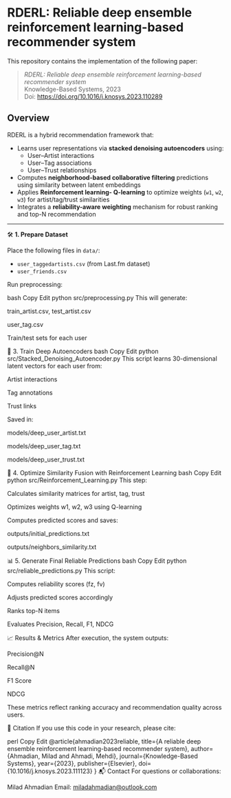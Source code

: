 # RDERL: Reliable deep ensemble reinforcement learning-based recommender system

This repository contains the implementation of the following paper:
> *RDERL: Reliable deep ensemble reinforcement learning-based recommender system*  
> Knowledge-Based Systems, 2023  
> Doi: https://doi.org/10.1016/j.knosys.2023.110289


## Overview
RDERL is a hybrid recommendation framework that:
- Learns user representations via **stacked denoising autoencoders** using:
  - User–Artist interactions
  - User–Tag associations
  - User–Trust relationships
- Computes **neighborhood-based collaborative filtering** predictions using similarity between latent embeddings
- Applies **Reinforcement learning- Q-learning** to optimize weights (`w1`, `w2`, `w3`) for artist/tag/trust similarities
- Integrates a **reliability-aware weighting** mechanism for robust ranking and top-N recommendation

---

🛠️ **1. Prepare Dataset**

Place the following files in `data/`:

  - `user_taggedartists.csv` (from Last.fm dataset)
  - `user_friends.csv`
    
Run preprocessing:

bash
Copy
Edit
python src/preprocessing.py
This will generate:

train_artist.csv, test_artist.csv

user_tag.csv

Train/test sets for each user

🔧 3. Train Deep Autoencoders
bash
Copy
Edit
python src/Stacked_Denoising_Autoencoder.py
This script learns 30-dimensional latent vectors for each user from:

Artist interactions

Tag annotations

Trust links

Saved in:

models/deep_user_artist.txt

models/deep_user_tag.txt

models/deep_user_trust.txt

🧪 4. Optimize Similarity Fusion with Reinforcement Learning
bash
Copy
Edit
python src/Reinforcement_Learning.py
This step:

Calculates similarity matrices for artist, tag, trust

Optimizes weights w1, w2, w3 using Q-learning

Computes predicted scores and saves:

outputs/initial_predictions.txt

outputs/neighbors_similarity.txt

📊 5. Generate Final Reliable Predictions
bash
Copy
Edit
python src/reliable_predictions.py
This script:

Computes reliability scores (fz, fv)

Adjusts predicted scores accordingly

Ranks top-N items

Evaluates Precision, Recall, F1, NDCG

📈 Results & Metrics
After execution, the system outputs:

Precision@N

Recall@N

F1 Score

NDCG

These metrics reflect ranking accuracy and recommendation quality across users.

📖 Citation
If you use this code in your research, please cite:

perl
Copy
Edit
@article{ahmadian2023reliable,
  title={A reliable deep ensemble reinforcement learning-based recommender system},
  author={Ahmadian, Milad and Ahmadi, Mehdi},
  journal={Knowledge-Based Systems},
  year={2023},
  publisher={Elsevier},
  doi={10.1016/j.knosys.2023.111123}
}
📬 Contact
For questions or collaborations:

Milad Ahmadian
Email: miladahmadian@outlook.com
